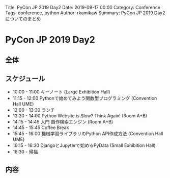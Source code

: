 Title: PyCon JP 2019 Day2
Date: 2019-09-17 00:00
Category: Conference
Tags: conference, python
Author: rkamikaw
Summary: PyCon JP 2019 Day2 についてのまとめ

# PyCon JP 2019 Day2
## 全体

## スケジュール
* 10:00 - 11:00 キーノート (Large Exhibition Hall)
* 11:15 - 12:00 Pythonで始めてみよう関数型プログラミング (Convention Hall UME)
* 12:00 - 13:30 ランチ
* 13:30 - 14:00 Python Website is Slow? Think Again! (Room A+B)
* 14:15 - 14:45 入門 自作検索エンジン (Room A+B)
* 14:45 - 15:45 Coffee Break
* 15:45 - 16:00 機械学習ライブラリのPython API作成方法 (Convention Hall UME)
* 16:15 - 16:30 DjangoとJupyterで始めるPyData (Small Exhibition Hall)
* 16:30 - 帰福

## 内容
